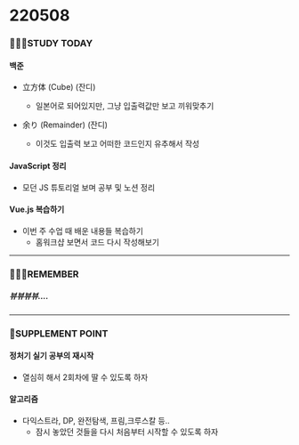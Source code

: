 # 220508

### 👨🏼‍🏫STUDY TODAY

#### 백준

- 立方体 (Cube) (잔디)
  - 일본어로 되어있지만, 그냥 입출력값만 보고 끼워맞추기

- 余り (Remainder) (잔디)
  - 이것도 입출력 보고 어떠한 코드인지 유추해서 작성



#### JavaScript 정리

- 모던 JS 튜토리얼 보며 공부 및 노션 정리



#### Vue.js 복습하기

- 이번 주 수업 때 배운 내용들 복습하기
  - 홈워크샵 보면서 코드 다시 작성해보기

---

### 💆🏼‍♂️REMEMBER

##### 뷰뷰뷰뷰....

---

### 💫SUPPLEMENT POINT

#### 정처기 실기 공부의 재시작

- 열심히 해서 2회차에 딸 수 있도록 하자



#### 알고리즘

- 다익스트라, DP, 완전탐색, 프림,크루스칼 등..
  - 잠시 놓았던 것들을 다시 처음부터 시작할 수 있도록 하자
